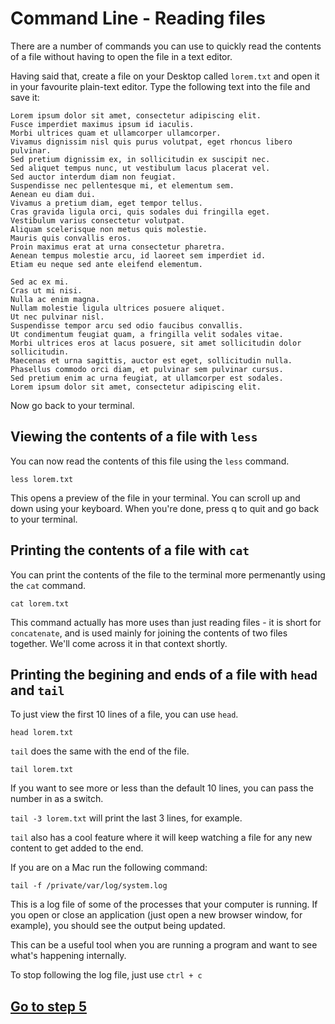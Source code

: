 # Command Line - Reading files

There are a number of commands you can use to quickly read the contents of a file without having to open the file in a text editor.

Having said that, create a file on your Desktop called `lorem.txt` and open it in your favourite plain-text editor. Type the following text into the file and save it:

```
Lorem ipsum dolor sit amet, consectetur adipiscing elit.
Fusce imperdiet maximus ipsum id iaculis.
Morbi ultrices quam et ullamcorper ullamcorper.
Vivamus dignissim nisl quis purus volutpat, eget rhoncus libero pulvinar.
Sed pretium dignissim ex, in sollicitudin ex suscipit nec.
Sed aliquet tempus nunc, ut vestibulum lacus placerat vel.
Sed auctor interdum diam non feugiat.
Suspendisse nec pellentesque mi, et elementum sem.
Aenean eu diam dui.
Vivamus a pretium diam, eget tempor tellus.
Cras gravida ligula orci, quis sodales dui fringilla eget.
Vestibulum varius consectetur volutpat.
Aliquam scelerisque non metus quis molestie.
Mauris quis convallis eros.
Proin maximus erat at urna consectetur pharetra.
Aenean tempus molestie arcu, id laoreet sem imperdiet id.
Etiam eu neque sed ante eleifend elementum.

Sed ac ex mi.
Cras ut mi nisi.
Nulla ac enim magna.
Nullam molestie ligula ultrices posuere aliquet.
Ut nec pulvinar nisl.
Suspendisse tempor arcu sed odio faucibus convallis.
Ut condimentum feugiat quam, a fringilla velit sodales vitae.
Morbi ultrices eros at lacus posuere, sit amet sollicitudin dolor sollicitudin.
Maecenas et urna sagittis, auctor est eget, sollicitudin nulla.
Phasellus commodo orci diam, et pulvinar sem pulvinar cursus.
Sed pretium enim ac urna feugiat, at ullamcorper est sodales.
Lorem ipsum dolor sit amet, consectetur adipiscing elit.
```

Now go back to your terminal.

## Viewing the contents of a file with `less`

You can now read the contents of this file using the `less` command.

`less lorem.txt`

This opens a preview of the file in your terminal. You can scroll up and down using your keyboard. When you're done, press q to quit and go back to your terminal.

## Printing the contents of a file with `cat`

You can print the contents of the file to the terminal more permenantly using the `cat` command.

`cat lorem.txt`

This command actually has more uses than just reading files - it is short for `concatenate`, and is used mainly for joining the contents of two files together. We'll come across it in that context shortly. 

## Printing the begining and ends of a file with `head` and  `tail`

To just view the first 10 lines of a file, you can use `head`. 

`head lorem.txt`

`tail` does the same with the end of the file.

`tail lorem.txt`

If you want to see more or less than the default 10 lines, you can pass the number in as a switch.

`tail -3 lorem.txt` will print the last 3 lines, for example.

`tail` also has a cool feature where it will keep watching a file for any new content to get added to the end.

If you are on a Mac run the following command:

`tail -f /private/var/log/system.log`

This is a log file of some of the processes that your computer is running. If you open or close an application (just open a new browser window, for example), you should see the output being updated.

This can be a useful tool when you are running a program and want to see what's happening internally.

To stop following the log file, just use `ctrl + c`

## [Go to step 5](command-line-5.md)
